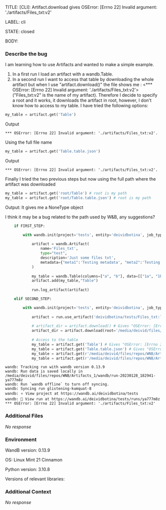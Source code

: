 TITLE:
[CLI]: Artifact.download gives OSError: [Errno 22] Invalid argument: './artifacts/Files_txt:v2'

LABEL:
cli

STATE:
closed

BODY:
### Describe the bug

<!--- Description of the issue below  -->
I am learning how to use Artifacts and wanted to make a simple example.
1) In a first run I load an artifact with a wandb.Table. 
2) In a second run I want to access that table by downloading the whole artifact but when I use "artifact.download()" the file shows me : <*** OSError: [Errno 22] Invalid argument: './artifacts/Files_txt:v2'> ("Files_txt:v2" is the name of my artifact).
Therefore I decide to specify a root and it works, it downloads the artifact in root, however, I don't know how to access to my table. I have tried the following options:

```python
my_table = artifact.get('Table')
```
Output
```
*** OSError: [Errno 22] Invalid argument: './artifacts/Files_txt:v2'.
```
Using the full file name
```python
my_table = artifact.get('Table.table.json')
```
Output
```
*** OSError: [Errno 22] Invalid argument: './artifacts/Files_txt:v2'.
```
Finally I tried the two previous steps but now using the full path where the artifact was downloaded
```python
my_table = artifact.get('root/Table') # root is my path
my_table = artifact.get('root/Table.table.json') # root is my path
```
Output: It gives me a NoneType object

I think it may be a bug related to the path used by W&B, any suggestions?

<!--- A minimal code snippet between the quotes below  -->
```python
    if FIRST_STEP:

        with wandb.init(project='tests', entity='deividbotina', job_type = 'artifact_test') as run:
            
            artifact = wandb.Artifact(
                name='Files_txt',
                type="test",
                description='Just some files txt',
                metadata={"meta1":'Testing metadata', "meta2":'Testing metadata 2'}
            )   
            
            my_table = wandb.Table(columns=["a", "b"], data=[["1a", "1b"], ["2a", "2b"]])
            artifact.add(my_table,"Table")
            
            run.log_artifact(artifact)

    elif SECOND_STEP:

        with wandb.init(project='tests', entity='deividbotina', job_type = 'artifact_test') as run:
            
            artifact = run.use_artifact('deividbotina/tests/Files_txt:latest', type='test')
        
            # artifact_dir = artifact.download() # Gives "OSError: [Errno 22] Invalid argument: './artifacts/Files_txt:v2'"
            artifact_dir = artifact.download(root='/media/deivid/files/repos/WNB/Artifacts_1/download')
            
            # Access to the table
            my_table = artifact.get('Table') # Gives "OSError: [Errno 22] Invalid argument: './artifacts/Files_txt:v2'"
            my_table = artifact.get('Table.table.json') # Gives "OSError: [Errno 22] Invalid argument: './artifacts/Files_txt:v2'"
            my_table = artifact.get(r'/media/deivid/files/repos/WNB/Artifacts_1/download/again/Table') # Gives an NoneType Object
            my_table = artifact.get(r'/media/deivid/files/repos/WNB/Artifacts_1/download/again/Table.table.json') # Gives an NoneType Object

```

<!--- A full traceback of the exception in the quotes below -->
```shell
wandb: Tracking run with wandb version 0.13.9
wandb: Run data is saved locally in /media/deivid/files/repos/WNB/Artifacts_1/wandb/run-20230128_182941-ya777m8z
wandb: Run `wandb offline` to turn off syncing.
wandb: Syncing run glistening-kumquat-8
wandb: ⭐️ View project at https://wandb.ai/deividbotina/tests
wandb: 🚀 View run at https://wandb.ai/deividbotina/tests/runs/ya777m8z
*** OSError: [Errno 22] Invalid argument: './artifacts/Files_txt:v2'
```


### Additional Files

_No response_

### Environment

WandB version: 0.13.9

OS: Linux Mint 21 Cinnamon

Python version: 3.10.8

Versions of relevant libraries:


### Additional Context

_No response_

